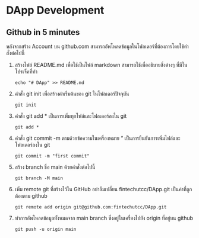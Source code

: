 # DApp Development

## Github in 5 minutes
หลังจากสร้าง Account บน github.com สามารถอัพโหลดข้อมูลในโฟลเดอร์ที่ต้องการโดยใช้คำสั่งต่อไปนี้

1. สร้างไฟล์ README.md เพื่อใช้เป็นไฟล์ markdown สามารถใช้เพื่ออธิบายสิ่งต่างๆ ที่มีในโปรเจ็คที่ทำ

    `echo "# DApp" >> README.md`

2. คำสั่ง git init เพื่อสร้างค่าเริ่มต้นของ git ในโฟลเดอร์ปัจจุบัน

    `git init`

3. คำสั่ง git add * เป็นการเพิ่มทุกไฟล์และโฟลเดอร์ลงใน git

    `git add *`

4. คำสั่ง git commit -m ตามด้วยข้อความในเครื่องหมาย “ เป็นการยืนยันการเพิ่มไฟล์และโฟลเดอร์ลงใน git

    `git commit -m "first commit"`

5. สร้าง branch ชื่อ main ด้วยคำสั่งต่อไปนี้

    `git branch -M main`

6. เพิ่ม remote git ที่สร้างไว้ใน GitHub อย่าลืมเปลี่ยน fintechutcc/DApp.git เป็นค่าที่ถูกต้องตาม github 

    `git remote add origin git@github.com:fintechutcc/DApp.git`

7. ทำการอัพโหลดข้อมูลทั้งหมดจาก main branch ซึ่งอยู่ในเครื่องไปยัง origin ที่อยู่บน github

    `git push -u origin main`
